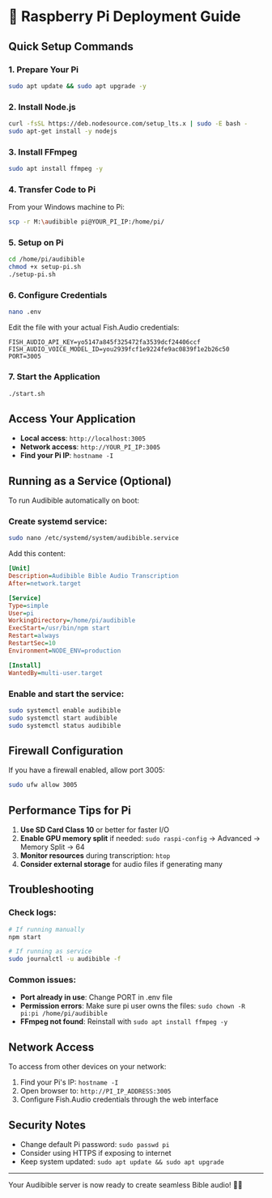 # 🍓 Raspberry Pi Deployment Guide

## Quick Setup Commands

### 1. Prepare Your Pi
```bash
sudo apt update && sudo apt upgrade -y
```

### 2. Install Node.js
```bash
curl -fsSL https://deb.nodesource.com/setup_lts.x | sudo -E bash -
sudo apt-get install -y nodejs
```

### 3. Install FFmpeg
```bash
sudo apt install ffmpeg -y
```

### 4. Transfer Code to Pi
From your Windows machine to Pi:
```bash
scp -r M:\audibible pi@YOUR_PI_IP:/home/pi/
```

### 5. Setup on Pi
```bash
cd /home/pi/audibible
chmod +x setup-pi.sh
./setup-pi.sh
```

### 6. Configure Credentials
```bash
nano .env
```
Edit the file with your actual Fish.Audio credentials:
```env
FISH_AUDIO_API_KEY=yo5147a845f325472fa3539dcf24406ccf
FISH_AUDIO_VOICE_MODEL_ID=you2939fcf1e9224fe9ac0839f1e2b26c50
PORT=3005
```

### 7. Start the Application
```bash
./start.sh
```

## Access Your Application

- **Local access**: `http://localhost:3005`
- **Network access**: `http://YOUR_PI_IP:3005`
- **Find your Pi IP**: `hostname -I`

## Running as a Service (Optional)

To run Audibible automatically on boot:

### Create systemd service:
```bash
sudo nano /etc/systemd/system/audibible.service
```

Add this content:
```ini
[Unit]
Description=Audibible Bible Audio Transcription
After=network.target

[Service]
Type=simple
User=pi
WorkingDirectory=/home/pi/audibible
ExecStart=/usr/bin/npm start
Restart=always
RestartSec=10
Environment=NODE_ENV=production

[Install]
WantedBy=multi-user.target
```

### Enable and start the service:
```bash
sudo systemctl enable audibible
sudo systemctl start audibible
sudo systemctl status audibible
```

## Firewall Configuration

If you have a firewall enabled, allow port 3005:
```bash
sudo ufw allow 3005
```

## Performance Tips for Pi

1. **Use SD Card Class 10** or better for faster I/O
2. **Enable GPU memory split** if needed: `sudo raspi-config` → Advanced → Memory Split → 64
3. **Monitor resources** during transcription: `htop`
4. **Consider external storage** for audio files if generating many

## Troubleshooting

### Check logs:
```bash
# If running manually
npm start

# If running as service
sudo journalctl -u audibible -f
```

### Common issues:
- **Port already in use**: Change PORT in .env file
- **Permission errors**: Make sure pi user owns the files: `sudo chown -R pi:pi /home/pi/audibible`
- **FFmpeg not found**: Reinstall with `sudo apt install ffmpeg -y`

## Network Access

To access from other devices on your network:
1. Find your Pi's IP: `hostname -I`
2. Open browser to: `http://PI_IP_ADDRESS:3005`
3. Configure Fish.Audio credentials through the web interface

## Security Notes

- Change default Pi password: `sudo passwd pi`
- Consider using HTTPS if exposing to internet
- Keep system updated: `sudo apt update && sudo apt upgrade`

---

Your Audibible server is now ready to create seamless Bible audio! 🎵📖
